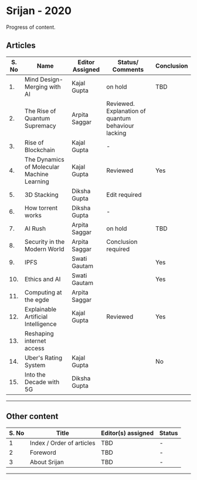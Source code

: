 # Srijan - 2020

Progress of content.

## Articles


| S. No | Name                                      | Editor Assigned |  Status/ Comments | Conclusion|
|------ |-------------------------------------------|---------------- |---------|-----------|
|1.     |Mind Design-Merging with AI                | Kajal Gupta     | on hold |  TBD |
|2.     |The Rise of Quantum Supremacy              | Arpita Saggar   |Reviewed. Explanation of quantum behaviour lacking |  |
|3.     |Rise of Blockchain                         | Kajal Gupta     |    -    ||
|4.     |The Dynamics of Molecular Machine Learning | Kajal Gupta     |Reviewed |  Yes|
|5.     |3D Stacking                                | Diksha Gupta    | Edit required ||
|6.     |How torrent works                          | Diksha Gupta    |    -    ||
|7.     |AI Rush                                    | Arpita Saggar   | on hold | TBD|
|8.     |Security in the Modern World               | Arpita Saggar   |Conclusion required ||
|9.     | IPFS                                      | Swati Gautam    | |Yes|
|10.    |Ethics and AI                              | Swati Gautam    |      |Yes|
|11.    |Computing at the egde                      | Arpita Saggar   |         ||
|12.    |Explainable Artificial Intelligence        | Kajal Gupta     |Reviewed| Yes| 
|13.    |Reshaping internet access                  |                 |          
|14.    |Uber's Rating System                       | Kajal Gupta     | |No|
|15.    |Into the Decade with 5G                    | Diksha Gupta    |      ||
 
---

## Other content

| S. No | Title                     | Editor(s) assigned | Status |
| ----  | ------------------------- | ------------------ | ------ |
| 1     | Index / Order of articles | TBD                | -      |
| 2     | Foreword                  | TBD                | -      |
| 3     | About Srijan              | TBD                | -      |

---


